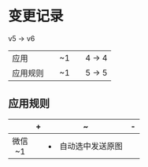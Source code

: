 # 变更记录

v5 -> v6

||||||
|-|:-:|:-:|:-:|:-:|
|应用||~1||4 -> 4|
|应用规则||~1||5 -> 5|

## 应用规则

||+|~|-|
|:-:|-|-|-|
|微信<br>~1||<li>自动选中发送原图||
